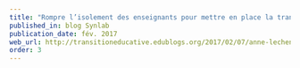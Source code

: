 ```yaml
---
title: "Rompre l’isolement des enseignants pour mettre en place la transition éducative"
published_in: blog Synlab
publication_date: fév. 2017
web_url: http://transitioneducative.edublogs.org/2017/02/07/anne-lechene-rompre-lisolement-des-enseignants-pour-developper-du-pouvoir-dagir-et-mettre-en-place-la-transition-educative/
order: 3
---
```

